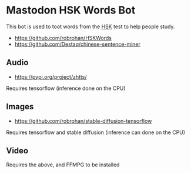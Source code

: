 # Mastodon HSK Words Bot

This bot is used to toot words from the [HSK](https://en.wikipedia.org/wiki/Hanyu_Shuiping_Kaoshi) test to help people study.

- https://github.com/robrohan/HSKWords
- https://github.com/Destaq/chinese-sentence-miner


## Audio

- https://pypi.org/project/zhtts/

Requires tensorflow (inference done on the CPU)

## Images

- https://github.com/robrohan/stable-diffusion-tensorflow

Requires tensorflow and stable diffusion (inference can done on the CPU)

## Video

Requires the above, and FFMPG to be installed
